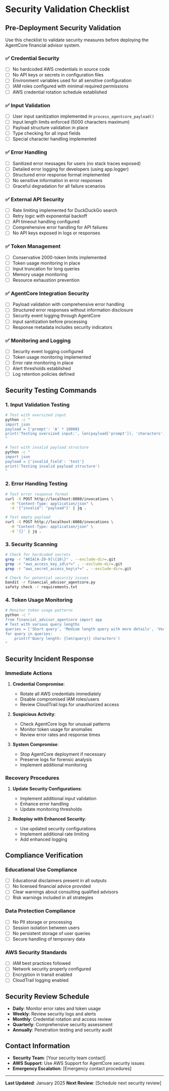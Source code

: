 # Security Validation Checklist

## Pre-Deployment Security Validation

Use this checklist to validate security measures before deploying the AgentCore financial advisor system.

### ✅ Credential Security
- [ ] No hardcoded AWS credentials in source code
- [ ] No API keys or secrets in configuration files
- [ ] Environment variables used for all sensitive configuration
- [ ] IAM roles configured with minimal required permissions
- [ ] AWS credential rotation schedule established

### ✅ Input Validation
- [ ] User input sanitization implemented in `process_agentcore_payload()`
- [ ] Input length limits enforced (5000 characters maximum)
- [ ] Payload structure validation in place
- [ ] Type checking for all input fields
- [ ] Special character handling implemented

### ✅ Error Handling
- [ ] Sanitized error messages for users (no stack traces exposed)
- [ ] Detailed error logging for developers (using app.logger)
- [ ] Structured error response format implemented
- [ ] No sensitive information in error responses
- [ ] Graceful degradation for all failure scenarios

### ✅ External API Security
- [ ] Rate limiting implemented for DuckDuckGo search
- [ ] Retry logic with exponential backoff
- [ ] API timeout handling configured
- [ ] Comprehensive error handling for API failures
- [ ] No API keys exposed in logs or responses

### ✅ Token Management
- [ ] Conservative 2000-token limits implemented
- [ ] Token usage monitoring in place
- [ ] Input truncation for long queries
- [ ] Memory usage monitoring
- [ ] Resource exhaustion prevention

### ✅ AgentCore Integration Security
- [ ] Payload validation with comprehensive error handling
- [ ] Structured error responses without information disclosure
- [ ] Security event logging through AgentCore
- [ ] Input sanitization before processing
- [ ] Response metadata includes security indicators

### ✅ Monitoring and Logging
- [ ] Security event logging configured
- [ ] Token usage monitoring implemented
- [ ] Error rate monitoring in place
- [ ] Alert thresholds established
- [ ] Log retention policies defined

## Security Testing Commands

### 1. Input Validation Testing
```bash
# Test with oversized input
python -c "
import json
payload = {'prompt': 'A' * 10000}
print('Testing oversized input:', len(payload['prompt']), 'characters')
"

# Test with invalid payload structure
python -c "
import json
payload = {'invalid_field': 'test'}
print('Testing invalid payload structure')
"
```

### 2. Error Handling Testing
```bash
# Test error response format
curl -X POST http://localhost:8080/invocations \
  -H "Content-Type: application/json" \
  -d '{"invalid": "payload"}' | jq .

# Test empty payload
curl -X POST http://localhost:8080/invocations \
  -H "Content-Type: application/json" \
  -d '{}' | jq .
```

### 3. Security Scanning
```bash
# Check for hardcoded secrets
grep -r "AKIA[A-Z0-9]\{16\}" . --exclude-dir=.git
grep -r "aws_access_key_id\s*=" . --exclude-dir=.git
grep -r "aws_secret_access_key\s*=" . --exclude-dir=.git

# Check for potential security issues
bandit -r financial_advisor_agentcore.py
safety check -r requirements.txt
```

### 4. Token Usage Monitoring
```bash
# Monitor token usage patterns
python -c "
from financial_advisor_agentcore import app
# Test with various query lengths
queries = ['Short query', 'Medium length query with more details', 'Very long query with extensive details about financial analysis requirements and specific parameters']
for query in queries:
    print(f'Query length: {len(query)} characters')
"
```

## Security Incident Response

### Immediate Actions
1. **Credential Compromise**:
   - Rotate all AWS credentials immediately
   - Disable compromised IAM roles/users
   - Review CloudTrail logs for unauthorized access

2. **Suspicious Activity**:
   - Check AgentCore logs for unusual patterns
   - Monitor token usage for anomalies
   - Review error rates and response times

3. **System Compromise**:
   - Stop AgentCore deployment if necessary
   - Preserve logs for forensic analysis
   - Implement additional monitoring

### Recovery Procedures
1. **Update Security Configurations**:
   - Implement additional input validation
   - Enhance error handling
   - Update monitoring thresholds

2. **Redeploy with Enhanced Security**:
   - Use updated security configurations
   - Implement additional rate limiting
   - Add enhanced logging

## Compliance Verification

### Educational Use Compliance
- [ ] Educational disclaimers present in all outputs
- [ ] No licensed financial advice provided
- [ ] Clear warnings about consulting qualified advisors
- [ ] Risk warnings included in all strategies

### Data Protection Compliance
- [ ] No PII storage or processing
- [ ] Session isolation between users
- [ ] No persistent storage of user queries
- [ ] Secure handling of temporary data

### AWS Security Standards
- [ ] IAM best practices followed
- [ ] Network security properly configured
- [ ] Encryption in transit enabled
- [ ] CloudTrail logging enabled

## Security Review Schedule

- **Daily**: Monitor error rates and token usage
- **Weekly**: Review security logs and alerts
- **Monthly**: Credential rotation and access review
- **Quarterly**: Comprehensive security assessment
- **Annually**: Penetration testing and security audit

## Contact Information

- **Security Team**: [Your security team contact]
- **AWS Support**: Use AWS Support for AgentCore security issues
- **Emergency Escalation**: [Emergency contact procedures]

---

**Last Updated**: January 2025
**Next Review**: [Schedule next security review]